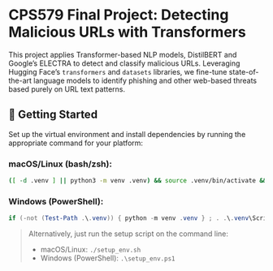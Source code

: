 # CPS579 Final Project: Detecting Malicious URLs with Transformers

This project applies Transformer-based NLP models, DistilBERT and Google’s ELECTRA to detect and classify malicious URLs. Leveraging Hugging Face’s `transformers` and `datasets` libraries, we fine-tune state-of-the-art language models to identify phishing and other web-based threats based purely on URL text patterns.

## 🔧 Getting Started

Set up the virtual environment and install dependencies by running the appropriate command for your platform:

### macOS/Linux (bash/zsh):
```bash
([ -d .venv ] || python3 -m venv .venv) && source .venv/bin/activate && pip install --upgrade pip && pip install --upgrade -r requirements.txt
```

### Windows (PowerShell):
```powershell
if (-not (Test-Path .\.venv)) { python -m venv .venv } ; . .\.venv\Scripts\Activate.ps1 ; pip install --upgrade pip ; pip install --upgrade -r requirements.txt
```

> Alternatively, just run the setup script on the command line:
> - macOS/Linux: `./setup_env.sh`
> - Windows (PowerShell): `.\setup_env.ps1`
